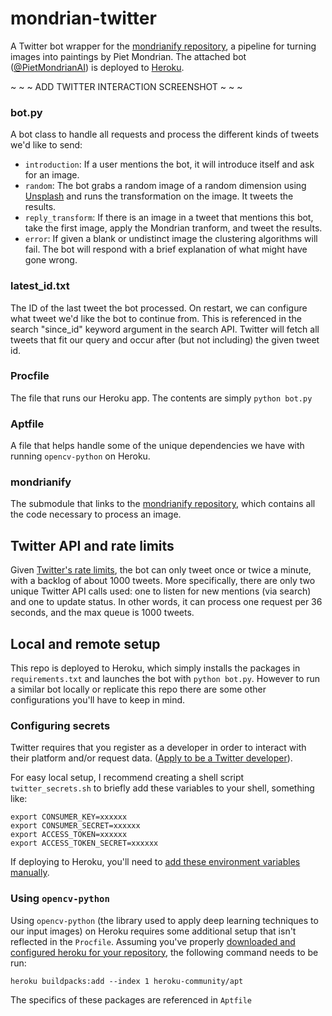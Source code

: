 # mondrian-twitter

A Twitter bot wrapper for the [mondrianify repository](https://github.com/kmcelwee/mondrianify/), a pipeline for turning images into paintings by Piet Mondrian. The attached bot ([@PietMondrianAI](https://twitter.com/PietMondrianAI)) is deployed to [Heroku](https://dashboard.heroku.com/).

~ ~ ~ ADD TWITTER INTERACTION SCREENSHOT ~ ~ ~

### bot.py
A bot class to handle all requests and process the different kinds of tweets we'd like to send:
- `introduction`: If a user mentions the bot, it will introduce itself and ask for an image.
- `random`: The bot grabs a random image of a random dimension using [Unsplash](https://unsplash.com/developers) and runs the transformation on the image. It tweets the results.
- `reply_transform`: If there is an image in a tweet that mentions this bot, take the first image, apply the Mondrian tranform, and tweet the results.
- `error`: If given a blank or undistinct image the clustering algorithms will fail. The bot will respond with a brief explanation of what might have gone wrong.

### latest_id.txt
The ID of the last tweet the bot processed. On restart, we can configure what tweet we'd like the bot to continue from. This is referenced in the search "since_id" keyword argument in the search API. Twitter will fetch all tweets that fit our query and occur after (but not including) the given tweet id.

### Procfile
The file that runs our Heroku app. The contents are simply `python bot.py`

### Aptfile
A file that helps handle some of the unique dependencies we have with running `opencv-python` on Heroku. 

### mondrianify
The submodule that links to the [mondrianify repository](https://github.com/kmcelwee/mondrianify/), which contains all the code necessary to process an image.

## Twitter API and rate limits
Given [Twitter's rate limits](https://developer.twitter.com/en/docs/basics/rate-limits), the bot can only tweet once or twice a minute, with a backlog of about 1000 tweets. More specifically, there are only two unique Twitter API calls used: one to listen for new mentions (via search) and one to update status. In other words, it can process one request per 36 seconds, and the max queue is 1000 tweets.

## Local and remote setup

This repo is deployed to Heroku, which simply installs the packages in `requirements.txt` and launches the bot with `python bot.py`. However to run a similar bot locally or replicate this repo there are some other configurations you'll have to keep in mind.

### Configuring secrets
Twitter requires that you register as a developer in order to interact with their platform and/or request data. ([Apply to be a Twitter developer](https://developer.twitter.com/en/apply-for-access)).

For easy local setup, I recommend creating a shell script `twitter_secrets.sh` to briefly add these variables to your shell, something like:
```shell
export CONSUMER_KEY=xxxxxx
export CONSUMER_SECRET=xxxxxx
export ACCESS_TOKEN=xxxxxx
export ACCESS_TOKEN_SECRET=xxxxxx
```

If deploying to Heroku, you'll need to [add these environment variables manually](https://devcenter.heroku.com/articles/config-vars).

### Using `opencv-python`
Using `opencv-python` (the library used to apply deep learning techniques to our input images) on Heroku requires some additional setup that isn't reflected in the `Procfile`. Assuming you've properly [downloaded and configured heroku for your repository](https://devcenter.heroku.com/start), the following command needs to be run:

```shell
heroku buildpacks:add --index 1 heroku-community/apt
```

The specifics of these packages are referenced in `Aptfile`

